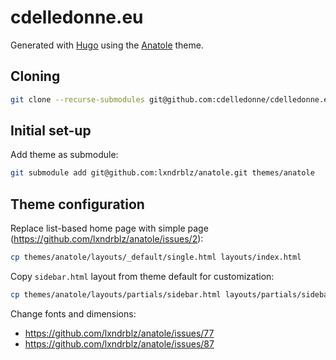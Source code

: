 # cdelledonne.eu

Generated with [Hugo](https://gohugo.io/) using the
[Anatole](https://github.com/lxndrblz/anatole) theme.

## Cloning

```sh
git clone --recurse-submodules git@github.com:cdelledonne/cdelledonne.eu.git
```

## Initial set-up

Add theme as submodule:

```sh
git submodule add git@github.com:lxndrblz/anatole.git themes/anatole
```

## Theme configuration

Replace list-based home page with simple page
(https://github.com/lxndrblz/anatole/issues/2):

```sh
cp themes/anatole/layouts/_default/single.html layouts/index.html
```

Copy `sidebar.html` layout from theme default for customization:

```sh
cp themes/anatole/layouts/partials/sidebar.html layouts/partials/sidebar.html
```

Change fonts and dimensions:
* https://github.com/lxndrblz/anatole/issues/77
* https://github.com/lxndrblz/anatole/issues/87
